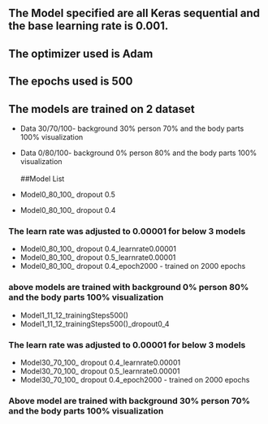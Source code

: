 ## The Model specified are all Keras sequential and the base learning rate is 0.001.
## The optimizer used is Adam
## The epochs used is 500
## The models are trained on 2 dataset 
  * Data 30/70/100- background 30% person 70% and the body parts 100% visualization
  * Data 0/80/100- background 0% person 80% and the body parts 100% visualization <br><br>
##Model List

* Model0_80_100_ dropout 0.5 
* Model0_80_100_ dropout 0.4
### The learn rate was adjusted to 0.00001 for below 3 models
* Model0_80_100_ dropout 0.4_learnrate0.00001
* Model0_80_100_ dropout 0.5_learnrate0.00001
* Model0_80_100_ dropout 0.4_epoch2000 - trained on 2000 epochs
### above models are trained with background 0% person 80% and the body parts 100% visualization
* Model1_11_12_trainingSteps500()
* Model1_11_12_trainingSteps500()_dropout0_4
### The learn rate was adjusted to 0.00001 for below 3 models
* Model30_70_100_ dropout 0.4_learnrate0.00001
* Model30_70_100_ dropout 0.5_learnrate0.00001
* Model30_70_100_ dropout 0.4_epoch2000 - trained on 2000 epochs
### Above model are trained with background 30% person 70% and the body parts 100% visualization
